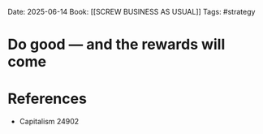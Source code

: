 Date: 2025-06-14
Book: [[SCREW BUSINESS AS USUAL]]
Tags:  #strategy 


# Do good — and the rewards will come


# References
- Capitalism 24902
 